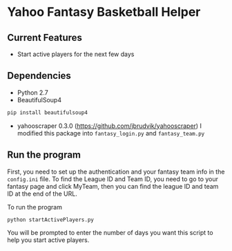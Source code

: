 # Yahoo Fantasy Basketball Helper

## Current Features

* Start active players for the next few days

## Dependencies

* Python 2.7
* BeautifulSoup4
```bash
pip install beautifulsoup4
```
* yahooscraper 0.3.0 (https://github.com/jbrudvik/yahooscraper)
I modified this package into `fantasy_login.py` and `fantasy_team.py`

## Run the program

First, you need to set up the authentication and your fantasy team info in the `config.ini` file.
To find the League ID and Team ID, you need to go to your fantasy page and click MyTeam,
then you can find the league ID and team ID at the end of the URL.

To run the program

```
python startActivePlayers.py
```

You will be prompted to enter the number of days you want this script to help you start active players.